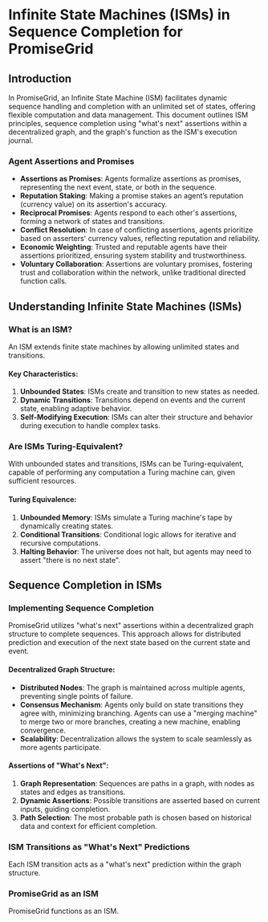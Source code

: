 # Infinite State Machines (ISMs) in Sequence Completion for PromiseGrid

## Introduction

In PromiseGrid, an Infinite State Machine (ISM) facilitates dynamic sequence handling and completion with an unlimited set of states, offering flexible computation and data management. This document outlines ISM principles, sequence completion using "what's next" assertions within a decentralized graph, and the graph's function as the ISM's execution journal.

### Agent Assertions and Promises

- **Assertions as Promises**: Agents formalize assertions as promises, representing the next event, state, or both in the sequence.
- **Reputation Staking**: Making a promise stakes an agent’s reputation (currency value) on its assertion's accuracy.
- **Reciprocal Promises**: Agents respond to each other's assertions, forming a network of states and transitions.
- **Conflict Resolution**: In case of conflicting assertions, agents prioritize based on asserters' currency values, reflecting reputation and reliability.
- **Economic Weighting**: Trusted and reputable agents have their assertions prioritized, ensuring system stability and trustworthiness.
- **Voluntary Collaboration**: Assertions are voluntary promises, fostering trust and collaboration within the network, unlike traditional directed function calls.

## Understanding Infinite State Machines (ISMs)

### What is an ISM?

An ISM extends finite state machines by allowing unlimited states and transitions.

#### Key Characteristics:

1. **Unbounded States**: ISMs create and transition to new states as needed.
2. **Dynamic Transitions**: Transitions depend on events and the current state, enabling adaptive behavior.
3. **Self-Modifying Execution**: ISMs can alter their structure and behavior during execution to handle complex tasks.

### Are ISMs Turing-Equivalent?

With unbounded states and transitions, ISMs can be Turing-equivalent, capable of performing any computation a Turing machine can, given sufficient resources.

#### Turing Equivalence:

1. **Unbounded Memory**: ISMs simulate a Turing machine's tape by dynamically creating states.
2. **Conditional Transitions**: Conditional logic allows for iterative and recursive computations.
3. **Halting Behavior**: The universe does not halt, but agents may need to assert "there is no next state".

## Sequence Completion in ISMs

### Implementing Sequence Completion

PromiseGrid utilizes "what's next" assertions within a decentralized graph structure to complete sequences. This approach allows for distributed prediction and execution of the next state based on the current state and event.

#### Decentralized Graph Structure:

- **Distributed Nodes**: The graph is maintained across multiple agents, preventing single points of failure.
- **Consensus Mechanism**: Agents only build on state transitions they agree with, minimizing branching.  Agents can use a "merging machine" to merge two or more branches, creating a new machine, enabling convergence.
- **Scalability**: Decentralization allows the system to scale seamlessly as more agents participate.

#### Assertions of "What's Next":

1. **Graph Representation**: Sequences are paths in a graph, with nodes as states and edges as transitions.
2. **Dynamic Assertions**: Possible transitions are asserted based on current inputs, guiding completion.
3. **Path Selection**: The most probable path is chosen based on historical data and context for efficient completion.

### ISM Transitions as "What's Next" Predictions

Each ISM transition acts as a "what's next" prediction within the graph structure.

### PromiseGrid as an ISM

PromiseGrid functions as an ISM.
